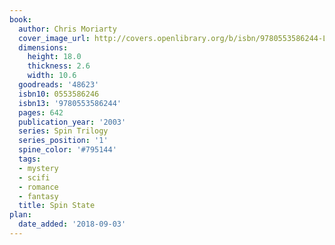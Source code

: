 ```yaml
---
book:
  author: Chris Moriarty
  cover_image_url: http://covers.openlibrary.org/b/isbn/9780553586244-L.jpg
  dimensions:
    height: 18.0
    thickness: 2.6
    width: 10.6
  goodreads: '48623'
  isbn10: 0553586246
  isbn13: '9780553586244'
  pages: 642
  publication_year: '2003'
  series: Spin Trilogy
  series_position: '1'
  spine_color: '#795144'
  tags:
  - mystery
  - scifi
  - romance
  - fantasy
  title: Spin State
plan:
  date_added: '2018-09-03'
---
```


